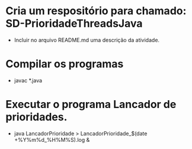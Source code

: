 # Cria um respositório para chamado: SD-PrioridadeThreadsJava
* Incluir no arquivo README.md uma descrição da atividade.
# Compilar os programas
* javac *.java
# Executar o programa Lancador de prioridades.
* java LancadorPrioridade > LancadorPrioridade_$(date +%Y%m%d_%H%M%S).log &
